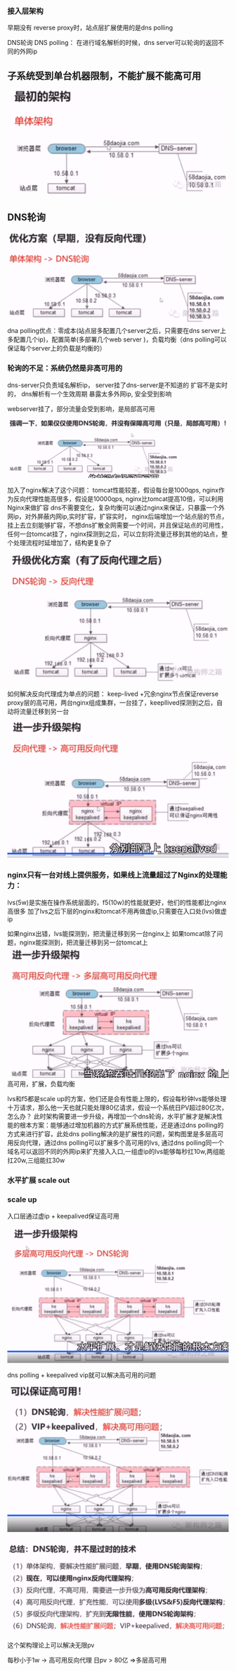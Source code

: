 ### 接入层架构

早期没有 reverse proxy时，站点层扩展使用的是dns polling

DNS轮询 DNS polling：
   在进行域名解析的时候，dns server可以轮询的返回不同的外网ip
   

子系统受到单台机器限制，不能扩展不能高可用
-
![alt txt](https://raw.githubusercontent.com/corykingsf/hack-system-design-pixel/main/imgSnipaste_2021-06-26_09-54-11.png)


DNS轮询
-

![](https://raw.githubusercontent.com/corykingsf/hack-system-design-pixel/main/imgSnipaste_2021-06-26_09-55-32.png)
dna polling优点：零成本(站点层多配置几个server之后，只需要在dns server上多配置几个ip)，配置简单(多部署几个web server )，负载均衡（dns polling可以保证每个server上的负载是均衡的）


### 轮询的不足：系统仍然是非高可用的
dns-server只负责域名解析ip， server挂了dns-server是不知道的
扩容不是实时的， dns解析有一个生效周期
暴露太多外网ip, 安全受到影响


webserver挂了，部分流量会受到影响，是局部高可用

![alt txt](https://raw.githubusercontent.com/corykingsf/hack-system-design-pixel/main/imgSnipaste_2021-06-26_12-35-08.png)

加入了nginx解决了这个问题：
tomcat性能较差，假设每台是1000qps, nginx作为反向代理性能高很多，假设是10000qps, nginx比tomcat提高10倍，可以利用Nginx来做扩容
dns不需要变化，复杂均衡可以通过nginx来保证，只暴露一个外网ip，对外屏蔽内网ip,实时扩容，扩容实时， nginx后端增加一个站点层的节点，挂上去立刻能够扩容，不想dns扩散全网需要一个时间，并且保证站点的可用性，任何一台tomcat挂了，nginx探测到之后，可以立刻将流量迁移到其他的站点，整个处理流程时延增加了，结构更复杂了




![txt](https://raw.githubusercontent.com/corykingsf/hack-system-design-pixel/main/imgSnipaste_2021-06-26_13-57-39.png)

如何解决反向代理成为单点的问题：  keep-lived +冗余nginx节点保证reverse proxy层的高可用，两台nginx组成集群，一台挂了，keepllived探测到之后，自动将流量迁移到另一台


![alt](https://raw.githubusercontent.com/corykingsf/hack-system-design-pixel/main/imgSnipaste_2021-06-26_14-04-08.png)



### nginx只有一台对线上提供服务，如果线上流量超过了Nginx的处理能力：
lvs(5w)是实施在操作系统层面的，f5(10w)的性能就更好，他们的性能都比nginx高很多
加了lvs之后下层的nginx和tomcat不用再做虚ip,只需要在入口处(lvs)做虚ip

如果nginx出错，lvs能探测到，把流量迁移到另一台nginx上
如果tomcat除了问题，nginx能探测到，把流量迁移到另一台tomcat上
![](https://raw.githubusercontent.com/corykingsf/hack-system-design-pixel/main/imgSnipaste_2021-06-26_14-06-53.png)
高可用，扩展，负载均衡


lvs和f5都是scale up的方案，他们还是会有性能上限的，假设每秒钟lvs能够处理十万请求，那么他一天也就只能处理80亿请求，假设一个系统日PV超过80亿次，怎么办？
此时架构需要进一步升级，再增加一个dns轮询，水平扩展才是解决性能的根本方案：能够通过增加机器的方式扩展系统性能，还是通过dns polling的方式来进行扩容，此处dns polling解决的是扩展性的问题，架构图里是多层高可用反向代理，通过dns polling可以扩展多个高可用的lvs,  通过dns polling同一个域名可以返回不同的外网ip来扩充接入入口,一组虚ip的lvs能够每秒扛10w,两组能扛20w,三组能扛30w


### 水平扩展  scale out
### scale up
入口层通过虚ip  + keepalived保证高可用




![alt](https://raw.githubusercontent.com/corykingsf/hack-system-design-pixel/main/imgSnipaste_2021-06-26_14-13-45.png)


dns polling + keepalived vip就可以解决高可用的问题


![alt txt](https://raw.githubusercontent.com/corykingsf/hack-system-design-pixel/main/imgSnipaste_2021-06-26_14-36-28.png)


![alt](https://raw.githubusercontent.com/corykingsf/hack-system-design-pixel/main/imgSnipaste_2021-06-26_14-37-17.png)



这个架构理论上可以解决无限pv

每秒小于1w -> 高可用反向代理
日pv  > 80亿  =>多层高可用  

